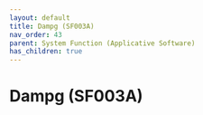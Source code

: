 ```yaml
---
layout: default
title: Dampg (SF003A)
nav_order: 43
parent: System Function (Applicative Software)
has_children: true
---
```

# Dampg (SF003A)
